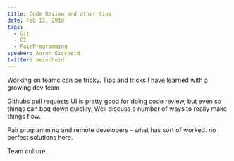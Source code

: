 ```yaml
---
title: Code Review and other tips
date: Feb 13, 2018
tags:
  - Git
  - CI
  - PairProgramming
speaker: Aaron Eischeid
twitter: aeischeid
---
```



Working on teams can be tricky. Tips and tricks I have learned with a growing dev team

Githubs pull requests UI is pretty good for doing code review, but even so things can bog down quickly. Well discuss a number of ways to really make things flow.

Pair programming and remote developers - what has sort of worked. no perfect solutions here.

Team culture.


